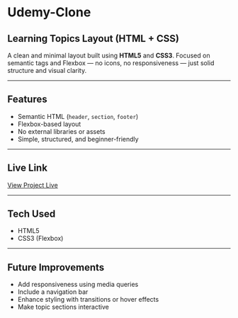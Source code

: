 # Udemy-Clone

## Learning Topics Layout (HTML + CSS)

A clean and minimal layout built using **HTML5** and **CSS3**. Focused on semantic tags and Flexbox — no icons, no responsiveness — just solid structure and visual clarity.

---

## Features

- Semantic HTML (`header`, `section`, `footer`)  
- Flexbox-based layout  
- No external libraries or assets  
- Simple, structured, and beginner-friendly  

---

## Live Link

[View Project Live](https://your-live-link-here.com)

---

## Tech Used

- HTML5  
- CSS3 (Flexbox)

---

## Future Improvements

- Add responsiveness using media queries  
- Include a navigation bar  
- Enhance styling with transitions or hover effects  
- Make topic sections interactive  

